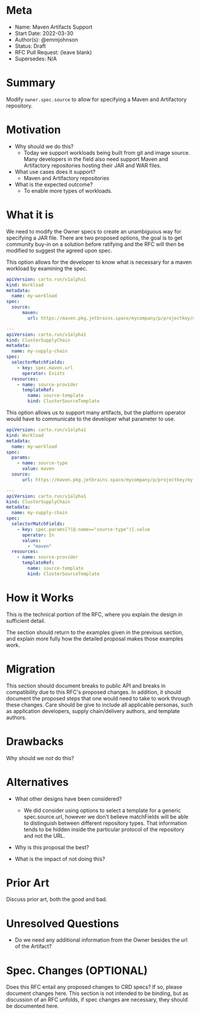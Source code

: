 # Meta
[meta]: #meta
- Name: Maven Artifacts Support
- Start Date: 2022-03-30
- Author(s): @emmjohnson
- Status: Draft
- RFC Pull Request: (leave blank)
- Supersedes: N/A

# Summary
[summary]: #summary

Modify `owner.spec.source` to allow for specifying a Maven and Artifactory repository.

# Motivation
[motivation]: #motivation

- Why should we do this?
  - Today we support workloads being built from git and image source. Many developers in the field also need support
    Maven and Artifactory repositories hosting their JAR and WAR files.
- What use cases does it support?
  - Maven and Artifactory repositories
- What is the expected outcome?
  - To enable more types of workloads.

# What it is
[what-it-is]: #what-it-is
We need to modify the Owner specs to create an unambiguous way for specifying a JAR file. There are two proposed
options, the goal is to get community buy-in on a solution before ratifying and the RFC will then be modified to suggest
the agreed upon spec.

This option allows for the developer to know what is necessary for a maven workload by examining the spec.
```yaml
apiVersion: carto.run/v1alpha1
kind: Workload
metadata:
  name: my-workload
spec:
  source:
      maven: 
        url: https://maven.pkg.jetbrains.space/mycompany/p/projectkey/my-maven-repo

---
apiVersion: carto.run/v1alpha1
kind: ClusterSupplyChain
metadata:
  name: my-supply-chain
spec:
  selectorMatchFields:
    - key: spec.maven.url
      operator: Exists
  resources:
    - name: source-provider
      templateRef:
        name: source-template
        kind: ClusterSourceTemplate
```

This option allows us to support many artifacts, but the platform operator would have to communicate to the developer what parameter to use. 
```yaml
apiVersion: carto.run/v1alpha1
kind: Workload
metadata:
  name: my-workload
spec:
  params:
    - name: source-type
      value: maven
  source:
      url: https://maven.pkg.jetbrains.space/mycompany/p/projectkey/my-maven-repo

---
apiVersion: carto.run/v1alpha1
kind: ClusterSupplyChain
metadata:
  name: my-supply-chain
spec:
  selectorMatchFields:
    - key: spec.params[?(@.name=="source-type")].value
      operator: In
      values:
        - "maven"
  resources:
    - name: source-provider
      templateRef:
        name: source-template
        kind: ClusterSourceTemplate
```

# How it Works
[how-it-works]: #how-it-works

This is the technical portion of the RFC, where you explain the design in sufficient detail.

The section should return to the examples given in the previous section, and explain more fully how the detailed proposal makes those examples work.

# Migration
[migration]: #migration

This section should document breaks to public API and breaks in compatibility due to this RFC's proposed changes. In addition, it should document the proposed steps that one would need to take to work through these changes. Care should be give to include all applicable personas, such as application developers, supply chain/delivery authors, and template authors.

# Drawbacks
[drawbacks]: #drawbacks

Why should we *not* do this?

# Alternatives
[alternatives]: #alternatives

- What other designs have been considered?
  - We did consider using options to select a template for a generic spec.source.url, however
    we don't believe matchFields will be able to distinguish between different repository types.
    That information tends to be hidden inside the particular protocol of the repository and not the URL.

- Why is this proposal the best?
- What is the impact of not doing this?

# Prior Art
[prior-art]: #prior-art

Discuss prior art, both the good and bad.

# Unresolved Questions
[unresolved-questions]: #unresolved-questions
- Do we need any additional information from the Owner besides the url of the Artifact?

# Spec. Changes (OPTIONAL)
[spec-changes]: #spec-changes
Does this RFC entail any proposed changes to CRD specs? If so, please document changes here.
This section is not intended to be binding, but as discussion of an RFC unfolds, if spec changes are necessary, they should be documented here.
